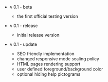 - v 0.1 - beta  
    - the first official testing version  
    
- v 0.1 - release  
    - initial release version  
    
- v 0.1 - update  
    - SEO friendly implementation  
    - changed responsive mode scaling policy  
    - HTML pages rendering support  
    - user defined foreground/background color  
    - optional hiding help pictograms  



